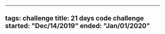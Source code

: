 ---
tags: challenge
title: 21 days code challenge
started: "Dec/14/2019"
ended: "Jan/01/2020"
------
